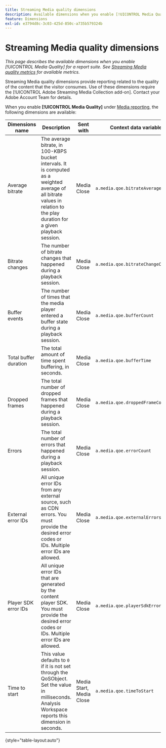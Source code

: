 ```yaml
---
title: Streaming Media quality dimensions
description: Available dimensions when you enable [!UICONTROL Media Quality] for a report suite.
feature: Dimensions
exl-id: e3794d8c-3c03-425d-850c-a735b579324b
---
```

# Streaming Media quality dimensions

*This page describes the available dimensions when you enable [!UICONTROL Media Quality] for a report suite. See [Streaming Media quality metrics](../metrics/sm-quality.md) for available metrics.*

Streaming Media quality dimensions provide reporting related to the quality of the content that the visitor consumes. Use of these dimensions require the [!UICONTROL Adobe Streaming Media Collection add-on]. Contact your Adobe Account Team for details.

When you enable **[!UICONTROL Media Quality]** under [Media reporting](/help/admin/admin/c-manage-report-suites/c-edit-report-suites/media-management.md), the following dimensions are available:

| Dimensions name | Description | Sent with | Context data variable |
| --- | --- | --- | --- |
| Average bitrate | The average bitrate, in 100-KBPS bucket intervals. It is computed as a weighted average of all bitrate values in relation to the play duration for a given playback session. | Media Close | `a.media.qoe.bitrateAverageBucket` |
| Bitrate changes | The number of bitrate changes that happened during a playback session.| Media Close | `a.media.qoe.bitrateChangeCount` |
| Buffer events | The number of times that the media player entered a buffer state during a playback session. | Media Close | `a.media.qoe.bufferCount` |
| Total buffer duration | The total amount of time spent buffering, in seconds. | Media Close | `a.media.qoe.bufferTime` |
| Dropped frames | The total number of dropped frames that happened during a playback session. | Media Close | `a.media.qoe.droppedFrameCount` |
| Errors | The total number of errors that happened during a playback session. | Media Close | `a.media.qoe.errorCount` |
| External error IDs | All unique error IDs from any external source, such as CDN errors. You must provide the desired error codes or IDs. Multiple error IDs are allowed. | Media Close | `a.media.qoe.externalErrors` |
| Player SDK error IDs | All unique error IDs that are generated by the content player SDK. You must provide the desired error codes or IDs. Multiple error IDs are allowed. | Media Close | `a.media.qoe.playerSdkErrors` |
| Time to start | This value defaults to `0` if it is not set through the QoSObject. Set the value in milliseconds. Analysis Workspace reports this dimension in seconds. | Media Start, Media Close | `a.media.qoe.timeToStart` |

{style="table-layout:auto"}
